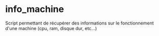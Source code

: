# info_machine
Script permettant de récupérer des informations sur le fonctionnement d'une machine (cpu, ram, disque dur, etc...)

